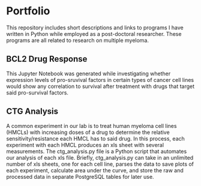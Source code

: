 # Portfolio
This repository includes short descriptions and links to programs I have written in Python while employed as a post-doctoral researcher.  These programs are all related to research on multiple myeloma.  


## BCL2 Drug Response
This Jupyter Notebook was generated while investigating whether expression levels of pro-sruvival factors in certain types of cancer cell lines would show any correlation to survival after treatment with drugs that target said pro-survival factors.

## CTG Analysis
A common experiment in our lab is to treat human myeloma cell lines (HMCLs) with increasing doses of a drug to determine the relative sensitivity/resistance each HMCL has to said drug.  In this process, each experiment with each HMCL produces an xls sheet with several measurements.  The ctg_analysis.py file is a Python script that automates our analysis of each xls file.  Briefly, ctg_analysis.py can take in an unlimited number of xls sheets, one for each cell line, parses the data to save plots of each experiment, calculate area under the curve, and store the raw and processed data in separate PostgreSQL tables for later use.

